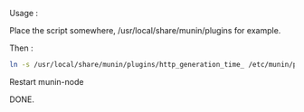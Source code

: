 Usage :

Place the script somewhere, /usr/local/share/munin/plugins for example.

Then :

```bash
ln -s /usr/local/share/munin/plugins/http_generation_time_ /etc/munin/plugins/http_generation_time_www.github.com
```

Restart munin-node

DONE.

